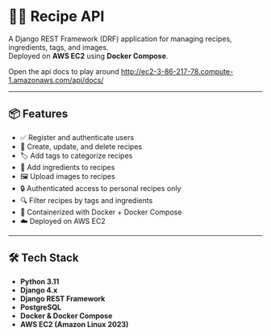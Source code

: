 # 🧑‍🍳 Recipe API

A Django REST Framework (DRF) application for managing recipes, ingredients, tags, and images.  
Deployed on **AWS EC2** using **Docker Compose**.

Open the api docs to play around http://ec2-3-86-217-78.compute-1.amazonaws.com/api/docs/

---

## 📦 Features

- ✅ Register and authenticate users
- 🍲 Create, update, and delete recipes
- 🏷️ Add tags to categorize recipes
- 🧂 Add ingredients to recipes
- 🖼️ Upload images to recipes
- 🔒 Authenticated access to personal recipes only
- 🔍 Filter recipes by tags and ingredients
- 🐳 Containerized with Docker + Docker Compose
- ☁️ Deployed on AWS EC2

---

## 🛠️ Tech Stack

- **Python 3.11**
- **Django 4.x**
- **Django REST Framework**
- **PostgreSQL**
- **Docker & Docker Compose**
- **AWS EC2 (Amazon Linux 2023)**
